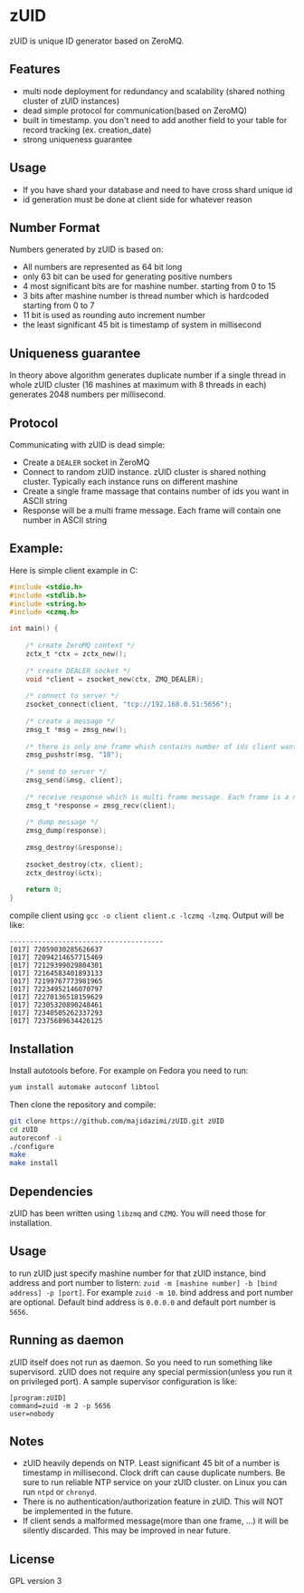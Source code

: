 zUID
====
zUID is unique ID generator based on ZeroMQ.

Features
-----------------
  - multi node deployment for redundancy and scalability (shared nothing cluster of zUID instances)
  - dead simple protocol for communication(based on ZeroMQ)
  - built in timestamp. you don't need to add another field to your table for record tracking (ex. creation_date)
  - strong uniqueness guarantee

Usage
-----------------
  - If you have shard your database and need to have cross shard unique id
  - id generation must be done at client side for whatever reason

Number Format
--------------
Numbers generated by zUID is based on:
  - All numbers are represented as 64 bit long
  - only 63 bit can be used for generating positive numbers
  - 4 most significant bits are for mashine number. starting from 0 to 15
  - 3 bits after mashine number is thread number which is hardcoded starting from 0 to 7
  - 11 bit is used as rounding auto increment number
  - the least significant 45 bit is timestamp of system in millisecond

Uniqueness guarantee
--------------
In theory above algorithm generates duplicate number if a single thread in whole zUID cluster (16 mashines at maximum with 8 threads in each) generates 2048 numbers per millisecond.

Protocol
--------------
Communicating with zUID is dead simple: 
  - Create a `DEALER` socket in ZeroMQ 
  - Connect to random zUID instance. zUID cluster is shared nothing cluster. Typically each instance runs on different mashine
  - Create a single frame massage that contains number of ids you want in ASCII string
  - Response will be a multi frame message. Each frame will contain one number in ASCII string

Example:
--------------
Here is simple client example in C:
```c
#include <stdio.h>
#include <stdlib.h>
#include <string.h>
#include <czmq.h>

int main() {
	
	/* create ZeroMQ context */
	zctx_t *ctx = zctx_new();
	
	/* create DEALER socket */
	void *client = zsocket_new(ctx, ZMQ_DEALER);
	
	/* connect to server */
	zsocket_connect(client, "tcp://192.168.0.51:5656");
	
	/* create a message */
	zmsg_t *msg = zmsg_new();
	
	/* there is only one frame which contains number of ids client want */
	zmsg_pushstr(msg, "10");
	
	/* send to server */
	zmsg_send(&msg, client);
	
	/* receive response which is multi frame message. Each frame is a number */
	zmsg_t *response = zmsg_recv(client);
	
	/* dump message */
	zmsg_dump(response);
	
	zmsg_destroy(&response);
	
	zsocket_destroy(ctx, client);
	zctx_destroy(&ctx);
	
	return 0;
}
```
compile client using `gcc -o client client.c -lczmq -lzmq`. Output will be like:
```
--------------------------------------
[017] 72059030285626637
[017] 72094214657715469
[017] 72129399029804301
[017] 72164583401893133
[017] 72199767773981965
[017] 72234952146070797
[017] 72270136518159629
[017] 72305320890248461
[017] 72340505262337293
[017] 72375689634426125
```

Installation
--------------
Install autotools before. For example on Fedora you need to run:
```sh
yum install automake autoconf libtool
```
Then clone the repository and compile:
```sh
git clone https://github.com/majidazimi/zUID.git zUID
cd zUID
autoreconf -i
./configure
make
make install
```

Dependencies
--------------
zUID has been written using `libzmq` and `CZMQ`. You will need those for installation.

Usage
--------------
to run zUID just specify mashine number for that zUID instance, bind address and port number to listern: `zuid -m [mashine number] -b [bind address] -p [port]`. For example `zuid -m 10`. bind address and port number are optional. Default bind address is `0.0.0.0` and default port number is `5656`.

Running as daemon
--------------
zUID itself does not run as daemon. So you need to run something like supervisord. zUID does not require any special permission(unless you run it on privileged port). A sample supervisor configuration is like:
```
[program:zUID]
command=zuid -m 2 -p 5656
user=nobody
```

Notes
--------------
  - zUID heavily depends on NTP. Least significant 45 bit of a number is timestamp in millisecond. Clock drift can cause duplicate numbers. Be sure to run reliable NTP service on your zUID cluster. on Linux you can run `ntpd` or `chronyd`.
  - There is no authentication/authorization feature in zUID. This will NOT be implemented in the future.
  - If client sends a malformed message(more than one frame, ...) it will be silently discarded. This may be improved in near future.
  
License
----
GPL version 3
